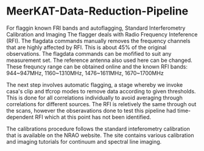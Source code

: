 # MeerKAT-Data-Reduction-Pipeline
For flaggin known FRI bands and autoflagging, Standard Interferometry Calibration and Imaging
The flagger deals with Radio Frequency Inteference (RFI). The flagdata commands manually removes the frequency channels that are highly affected by RFI. This is about 45% of the original observations. The flagdata commands can be mofified to suit any measurement set. The reference antenna also used here can be changed. These frequncy range can be obtained online and the known RFI bands: 944~947MHz, 1160~1310MHz, 1476~1611MHz, 1670~1700MHz

The next step involves automatic flagging, a stage whereby we invoke casa's clip and tfcrop modes to remove data according to given thresholds. This is done for all correlations individually to avoid averaging through correlations for different sources. The RFI is reletively the same through out the scans, however the obseravations done to test this pipeline had time-dependent RFI which at this point has not been identified.

The calibrations procedure follows the standard inteferometry calibration that is available on the NRAO website. The site contains various calibration and imaging tutorials for continuum and spectral line imaging.

